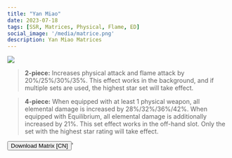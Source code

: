```yaml
---
title: "Yan Miao"
date: 2023-07-18
tags: [SSR, Matrices, Physical, Flame, ED]
social_image: '/media/matrice.png'
description: Yan Miao Matrices
---
```


![](https://telegra.ph/file/1725ec69531c6f48d75a4.png)

>  **2-piece:** Increases physical attack and flame attack by 20%/25%/30%/35%. This effect works in the background, and if multiple sets are used, the highest star set will take effect.

>  **4-piece:** When equipped with at least 1 physical weapon, all elemental damage is increased by 28%/32%/36%/42%. When equipped with Equilibrium, all elemental damage is additionally increased by 21%. This set effect works in the off-hand slot. Only the set with the highest star rating will take effect.


<button onclick="window.location.href='https://cdn.discordapp.com/attachments/1168588870242275338/1168589973801402398/Yan_Miao_Matrix_CN_un.png">
      Download Matrix [CN]
    </button>'



